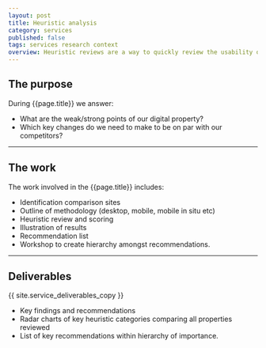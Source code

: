```yaml
---
layout: post
title: Heuristic analysis
category: services
published: false
tags: services research context
overview: Heuristic reviews are a way to quickly review the usability of a digital property based on a number of usability principals/heuristics without having to conduct user research.
---
```


## The purpose

During {{page.title}} we answer:

* What are the weak/strong points of our digital property?
* Which key changes do we need to make to be on par with our competitors?

***

## The work

The work involved in the {{page.title}} includes:

* Identification comparison sites
* Outline of methodology (desktop, mobile, mobile in situ etc)
* Heuristic review and scoring
* Illustration of results
* Recommendation list
* Workshop to create hierarchy amongst recommendations.

***

## Deliverables

{{ site.service_deliverables_copy }}

* Key findings and recommendations
* Radar charts of key heuristic categories comparing all properties reviewed
* List of key recommendations within hierarchy of importance.